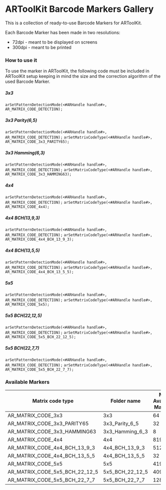 # ARToolKit Barcode Markers Gallery
This is a collection of ready-to-use Barcode Markers for ARToolKit.

Each Barcode Marker has been made in two resolutions:
- 72dpi - meant to be displayed on screens
- 300dpi - meant to be printed


### How to use it
To use the marker in ARToolKit, the following code must be included in ARToolKit setup keeping in mind the size and the correction algorithm of the used Barcode Marker.

##### 3x3
`arSetPatternDetectionMode(<#ARHandle handle#>, AR_MATRIX_CODE_DETECTION);`

##### 3x3 Parity(6,5)
`arSetPatternDetectionMode(<#ARHandle handle#>, AR_MATRIX_CODE_DETECTION);`
`arSetMatrixCodeType(<#ARHandle handle#>, AR_MATRIX_CODE_3x3_PARITY65);`

##### 3x3 Hamming(6,3)
`arSetPatternDetectionMode(<#ARHandle handle#>, AR_MATRIX_CODE_DETECTION);`
`arSetMatrixCodeType(<#ARHandle handle#>, AR_MATRIX_CODE_3x3_HAMMING63);`

##### 4x4
`arSetPatternDetectionMode(<#ARHandle handle#>, AR_MATRIX_CODE_DETECTION);`
`arSetMatrixCodeType(<#ARHandle handle#>, AR_MATRIX_CODE_4x4);`

##### 4x4 BCH(13,9,3)
`arSetPatternDetectionMode(<#ARHandle handle#>, AR_MATRIX_CODE_DETECTION);`
`arSetMatrixCodeType(<#ARHandle handle#>, AR_MATRIX_CODE_4x4_BCH_13_9_3);`

##### 4x4 BCH(13,5,5)
`arSetPatternDetectionMode(<#ARHandle handle#>, AR_MATRIX_CODE_DETECTION);`
`arSetMatrixCodeType(<#ARHandle handle#>, AR_MATRIX_CODE_4x4_BCH_13_5_5);`

##### 5x5
`arSetPatternDetectionMode(<#ARHandle handle#>, AR_MATRIX_CODE_DETECTION);`
`arSetMatrixCodeType(<#ARHandle handle#>, AR_MATRIX_CODE_5x5);`

##### 5x5 BCH(22,12,5)
`arSetPatternDetectionMode(<#ARHandle handle#>, AR_MATRIX_CODE_DETECTION);`
`arSetMatrixCodeType(<#ARHandle handle#>, AR_MATRIX_CODE_5x5_BCH_22_12_5);`

##### 5x5 BCH(22,7,7)
`arSetPatternDetectionMode(<#ARHandle handle#>, AR_MATRIX_CODE_DETECTION);`
`arSetMatrixCodeType(<#ARHandle handle#>, AR_MATRIX_CODE_5x5_BCH_22_7_7);`


### Available Markers
| Matrix code type                      | Folder name                 | Max Available Markers      |
| ------------------------------------- | --------------------------  | -------------------------- |
| AR\_MATRIX\_CODE\_3x3                 | 3x3                         | 64                         |
| AR\_MATRIX\_CODE\_3x3\_PARITY65       | 3x3\_Parity\_6\_5           | 32                         |
| AR\_MATRIX\_CODE\_3x3\_HAMMING63      | 3x3\_Hamming\_6\_3          | 8                          |
| AR\_MATRIX\_CODE\_4x4                 | 4x4                         | 8192                       |
| AR\_MATRIX\_CODE\_4x4\_BCH\_13\_9\_3  | 4x4\_BCH\_13\_9\_3          | 512                        |
| AR\_MATRIX\_CODE\_4x4\_BCH\_13\_5\_5  | 4x4\_BCH\_13\_5\_5          | 32                         |
| AR\_MATRIX\_CODE\_5x5                 | 5x5                         | 4194304                    |
| AR\_MATRIX\_CODE\_5x5\_BCH\_22\_12\_5 | 5x5\_BCH\_22\_12\_5         | 4096                       |
| AR\_MATRIX\_CODE\_5x5\_BCH\_22\_7\_7  | 5x5\_BCH\_22\_7\_7          | 128                        |

